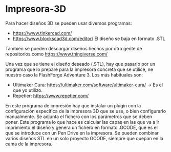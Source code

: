 # Impresora-3D
Para hacer diseños 3D se pueden usar diversos programas:
- https://www.tinkercad.com/
- https://www.blockscad3d.com/editor/
El diseño se baja en formato .STL

También se pueden descargar diseños hechos por otra gente de repositorios como https://www.thingiverse.com/

Una vez que se tiene el diseño deseado (.STL), hay que pasarlo por un programa que lo prepare para la impresora concreta que se utilice, ne nuestro caso la FlashForge Adventure 3. Los más habituales son:
- Ultimaker Cura: https://ultimaker.com/software/ultimaker-cura/ -> Es el que yo utilizo.
- Repetier: https://www.repetier.com/

En este programa de impresión hay que instalar un plugin con la configuración específica de la impresora 3D que se use, o bien configurarlo manualmente. Se adjunta el fichero con los parámetros que se deben poner.
Este programa lo que hace es calcular las capas en las que va a ir imprimiento el diseño y genera un fichero en formato .GCODE, que es el que se introduce con un Pen Drive en la impresora. Se pueden combinar varios diseños STL en un solo proyecto GCODE, siempre que quepan en la cama de la impresora.
